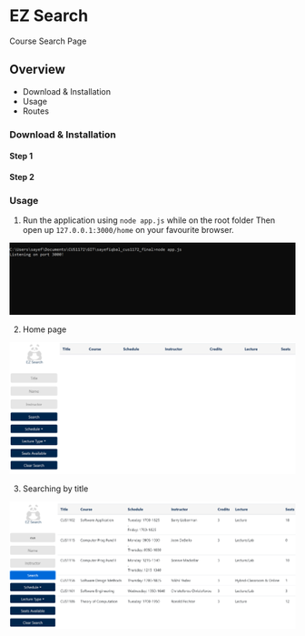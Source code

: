 # EZ Search
Course Search Page

## Overview
* Download & Installation
* Usage
* Routes

### Download & Installation

#### Step 1
#### Step 2

### Usage

1. Run the application using ```node app.js``` while on the root folder
   Then open up ```127.0.0.1:3000/home``` on your favourite browser.

![GitHub Logo](/github_images/run.PNG)
 
2. Home page

![GitHub Logo](/github_images/home1.PNG)

3. Searching by title

![GitHub Logo](/github_images/search1.PNG)
